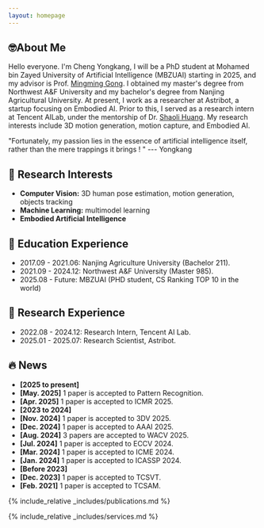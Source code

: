 ```yaml
---
layout: homepage
---
```


## 🤓About Me

Hello everyone. I'm Cheng Yongkang, I will be a PhD student at Mohamed bin Zayed University of Artificial Intelligence (MBZUAI) starting in 2025, and my advisor is Prof. [Mingming Gong](https://scholar.google.com/citations?user=6BmiCJIAAAAJ&hl=zh-CN&oi=ao). I obtained my master's degree from Northwest A&F University and my bachelor's degree from Nanjing Agricultural University. At present, I work as a researcher at Astribot, a startup focusing on Embodied AI. Prior to this, I served as a research intern at Tencent AILab, under the mentorship of Dr. [Shaoli Huang](https://scholar.google.com/citations?user=o31BPFsAAAAJ). My research interests include 3D motion generation, motion capture, and Embodied AI.

"Fortunately, my passion lies in the essence of artificial intelligence itself, rather than the mere trappings it brings ! "           --- Yongkang

## 🎉 Research Interests
- **Computer Vision:** 3D human pose estimation, motion generation, objects tracking
- **Machine Learning:** multimodel learning
- **Embodied Artificial Intelligence**

## 👣 Education Experience
- 2017.09 - 2021.06: Nanjing Agriculture University (Bachelor 211).
- 2021.09 - 2024.12: Northwest A&F University (Master 985).
- 2025.08 - Future: MBZUAI (PHD student, CS Ranking TOP 10 in the world)

 
## 👣 Research Experience
- 2022.08 - 2024.12: Research Intern, Tencent AI Lab.
- 2025.01 - 2025.07: Research Scientist, Astribot.


## 🔥 News
- **[2025 to present]**
- **[May. 2025]** 1 paper is accepted to Pattern Recognition.
- **[Apr. 2025]** 1 paper is accepted to ICMR 2025.
- **[2023 to 2024]**
- **[Nov. 2024]** 1 paper is accepted to 3DV 2025.
- **[Dec. 2024]** 1 paper is accepted to AAAI 2025. 
- **[Aug. 2024]** 3 papers are accepted to WACV 2025.
- **[Jul. 2024]** 1 paper is accepted to ECCV 2024.
- **[Mar. 2024]** 1 paper is accepted to ICME 2024.
- **[Jan. 2024]** 1 paper is accepted to ICASSP 2024.
- **[Before 2023]**
- **[Dec. 2023]** 1 paper is accepted to TCSVT.
- **[Feb. 2021]** 1 paper is accepted to TCSAM.




{% include_relative _includes/publications.md %}

{% include_relative _includes/services.md %}
<center>
<script type="text/javascript" id="clstr_globe" src="//clustrmaps.com/globe.js?d=iuSJ1VKqKr8as2njQGszJOuhLq_EQuzo7ngDdC_UVt4"></script>
</center>
